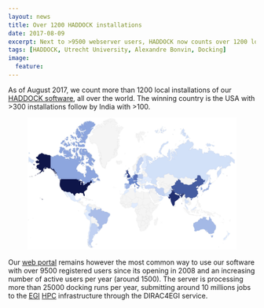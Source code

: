 ```yaml
---
layout: news
title: Over 1200 HADDOCK installations
date: 2017-08-09
excerpt: Next to >9500 webserver users, HADDOCK now counts over 1200 local installations
tags: [HADDOCK, Utrecht University, Alexandre Bonvin, Docking]
image:
  feature:
---
```


As of August 2017, we count more than 1200 local installations of our [HADDOCK software](software/haddock2.2), all over the world.
The winning country is the USA with >300 installations follow by India with >100.

<figure align="center">
    <img src="/images/posts/HADDOCK-local-install-worldmap-Aug2017.jpg">
</figure>

Our [web portal](https://haddock.science.uu.nl) remains however the most common way to use our software with over 9500 registered users since its opening in 2008 and an increasing number of active users per year (around 1500). The server is processing more than 25000 docking runs per year, submitting around 10 millions jobs to the [EGI](http://www.egi.eu) [HPC](https://www.egi.eu/services/high-throughput-compute/) infrastructure through the DIRAC4EGI service.